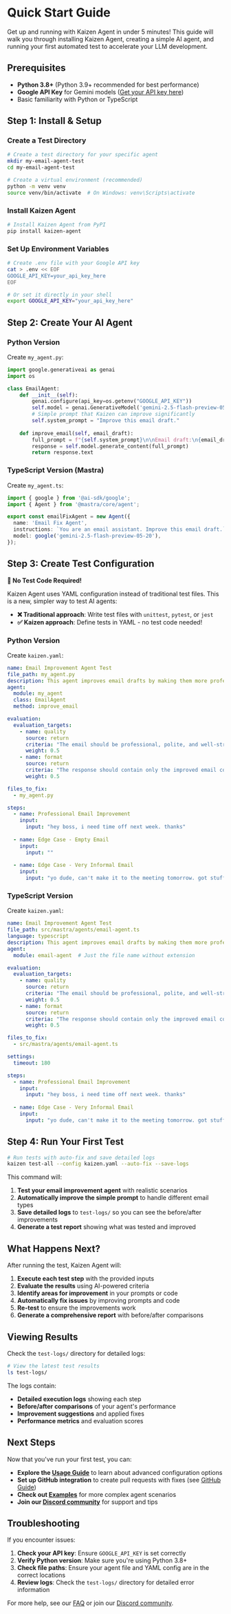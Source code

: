# Quick Start Guide

Get up and running with Kaizen Agent in under 5 minutes! This guide will walk you through installing Kaizen Agent, creating a simple AI agent, and running your first automated test to accelerate your LLM development.

## Prerequisites

- **Python 3.8+** (Python 3.9+ recommended for best performance)
- **Google API Key** for Gemini models ([Get your API key here](https://aistudio.google.com/app/apikey))
- Basic familiarity with Python or TypeScript

## Step 1: Install & Setup

### Create a Test Directory

```bash
# Create a test directory for your specific agent
mkdir my-email-agent-test
cd my-email-agent-test

# Create a virtual environment (recommended)
python -m venv venv
source venv/bin/activate  # On Windows: venv\Scripts\activate
```

### Install Kaizen Agent

```bash
# Install Kaizen Agent from PyPI
pip install kaizen-agent
```

### Set Up Environment Variables

```bash
# Create .env file with your Google API key
cat > .env << EOF
GOOGLE_API_KEY=your_api_key_here
EOF

# Or set it directly in your shell
export GOOGLE_API_KEY="your_api_key_here"
```

## Step 2: Create Your AI Agent

### Python Version

Create `my_agent.py`:

```python
import google.generativeai as genai
import os

class EmailAgent:
    def __init__(self):
        genai.configure(api_key=os.getenv("GOOGLE_API_KEY"))
        self.model = genai.GenerativeModel('gemini-2.5-flash-preview-05-20')
        # Simple prompt that Kaizen can improve significantly
        self.system_prompt = "Improve this email draft."
    
    def improve_email(self, email_draft):
        full_prompt = f"{self.system_prompt}\n\nEmail draft:\n{email_draft}\n\nImproved version:"
        response = self.model.generate_content(full_prompt)
        return response.text
```

### TypeScript Version (Mastra)

Create `my_agent.ts`:

```typescript
import { google } from '@ai-sdk/google';
import { Agent } from '@mastra/core/agent';

export const emailFixAgent = new Agent({
  name: 'Email Fix Agent',
  instructions: `You are an email assistant. Improve this email draft.`,
  model: google('gemini-2.5-flash-preview-05-20'),
});
```

## Step 3: Create Test Configuration

**🎯 No Test Code Required!** 

Kaizen Agent uses YAML configuration instead of traditional test files. This is a new, simpler way to test AI agents:

- **❌ Traditional approach**: Write test files with `unittest`, `pytest`, or `jest`
- **✅ Kaizen approach**: Define tests in YAML - no test code needed!

### Python Version

Create `kaizen.yaml`:

```yaml
name: Email Improvement Agent Test
file_path: my_agent.py
description: This agent improves email drafts by making them more professional, clear, and well-structured. It transforms casual or poorly written emails into polished, business-appropriate communications.
agent:
  module: my_agent
  class: EmailAgent
  method: improve_email

evaluation:
  evaluation_targets:
    - name: quality
      source: return
      criteria: "The email should be professional, polite, and well-structured with proper salutations and closings"
      weight: 0.5
    - name: format
      source: return
      criteria: "The response should contain only the improved email content without any explanatory text, markdown formatting, or additional commentary. It should be a clean, standalone email draft ready for use."
      weight: 0.5

files_to_fix:
  - my_agent.py

steps:
  - name: Professional Email Improvement
    input:
      input: "hey boss, i need time off next week. thanks"
  
  - name: Edge Case - Empty Email
    input:
      input: ""
  
  - name: Edge Case - Very Informal Email
    input:
      input: "yo dude, can't make it to the meeting tomorrow. got stuff to do. sorry!"
```

### TypeScript Version

Create `kaizen.yaml`:

```yaml
name: Email Improvement Agent Test
file_path: src/mastra/agents/email-agent.ts
language: typescript
description: This agent improves email drafts by making them more professional, clear, and well-structured. It transforms casual or poorly written emails into polished, business-appropriate communications.
agent:
  module: email-agent  # Just the file name without extension

evaluation:
  evaluation_targets:
    - name: quality
      source: return
      criteria: "The email should be professional, polite, and well-structured with proper salutations and closings"
      weight: 0.5
    - name: format
      source: return
      criteria: "The response should contain only the improved email content without any explanatory text, markdown formatting, or additional commentary. It should be a clean, standalone email draft ready for use."
      weight: 0.5

files_to_fix:
  - src/mastra/agents/email-agent.ts

settings:
  timeout: 180

steps:
  - name: Professional Email Improvement
    input:
      input: "hey boss, i need time off next week. thanks"
  
  - name: Edge Case - Very Informal Email
    input:
      input: "yo dude, can't make it to the meeting tomorrow. got stuff to do. sorry!"
```

## Step 4: Run Your First Test

```bash
# Run tests with auto-fix and save detailed logs
kaizen test-all --config kaizen.yaml --auto-fix --save-logs
```

This command will:

1. **Test your email improvement agent** with realistic scenarios
2. **Automatically improve the simple prompt** to handle different email types
3. **Save detailed logs** to `test-logs/` so you can see the before/after improvements
4. **Generate a test report** showing what was tested and improved

## What Happens Next?

After running the test, Kaizen Agent will:

1. **Execute each test step** with the provided inputs
2. **Evaluate the results** using AI-powered criteria
3. **Identify areas for improvement** in your prompts or code
4. **Automatically fix issues** by improving prompts and code
5. **Re-test** to ensure the improvements work
6. **Generate a comprehensive report** with before/after comparisons

## Viewing Results

Check the `test-logs/` directory for detailed logs:

```bash
# View the latest test results
ls test-logs/
```

The logs contain:
- **Detailed execution logs** showing each step
- **Before/after comparisons** of your agent's performance
- **Improvement suggestions** and applied fixes
- **Performance metrics** and evaluation scores

## Next Steps

Now that you've run your first test, you can:

- **Explore the [Usage Guide](./usage.md)** to learn about advanced configuration options
- **Set up GitHub integration** to create pull requests with fixes (see [GitHub Guide](./github.md))
- **Check out [Examples](./examples.md)** for more complex agent scenarios
- **Join our [Discord community](https://discord.gg/2A5Genuh)** for support and tips

## Troubleshooting

If you encounter issues:

1. **Check your API key**: Ensure `GOOGLE_API_KEY` is set correctly
2. **Verify Python version**: Make sure you're using Python 3.8+
3. **Check file paths**: Ensure your agent file and YAML config are in the correct locations
4. **Review logs**: Check the `test-logs/` directory for detailed error information

For more help, see our [FAQ](./faq.md) or join our [Discord community](https://discord.gg/2A5Genuh). 